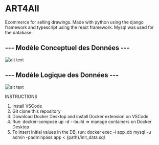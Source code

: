 # ART4All
Ecommerce for selling drawings. Made with python using the django framework and typescript using the react framework. Mysql was used for the database.

## --- Modèle Conceptuel des Données ---
![alt text](https://res.cloudinary.com/dafiqfkwf/image/upload/v1718873706/Capture_d_%C3%A9cran_2024-06-20_105446_z3k54u.png)

## --- Modèle Logique des Données ---
![alt text](https://res.cloudinary.com/dafiqfkwf/image/upload/v1718873787/Capture_d_%C3%A9cran_2024-06-20_105624_e2vr2v.png)

INSTRUCTIONS
1) Install VSCode
2) Git clone this repository
3) Download Docker Desktop and install Docker extension on VSCode
4) Run: docker-compose up -d --build => manage containers on Docker Desktop
5) To insert initial values in the DB, run: docker exec -i app_db mysql -u admin -padminpass app < {path}/init_data.sql
